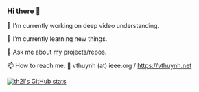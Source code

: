 ### Hi there 👋

🔭 I’m currently working on deep video understanding.

🌱 I’m currently learning new things.

💬 Ask me about my projects/repos.

📫 How to reach me: 📨 vthuynh (at) ieee.org / https://vthuynh.net

[![th2l's GitHub stats](https://github-readme-stats.vercel.app/api?username=th2l)](https://github.com/th2l/th2l)

